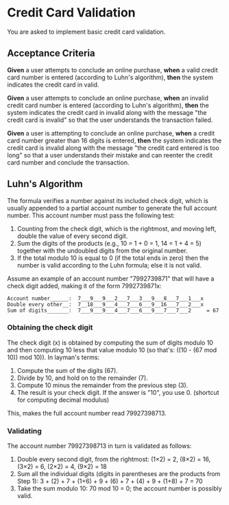 # Credit Card Validation

You are asked to implement basic credit card validation. 

## Acceptance Criteria

**Given** a user attempts to conclude an online purchase, **when** a valid credit card number is entered (according to Luhn's algorithm), **then** the system indicates the credit card in valid.

**Given** a user attempts to conclude an online purchase, **when** an invalid credit card number is entered (according to Luhn's algorithm), **then** the system indicates the credit card in invalid along with the message "the credit card is invalid" so that the user understands the transaction failed.

**Given** a user is attempting to conclude an online purchase, **when** a credit card number greater than 16 digits is entered, **then** the system indicates the credit card is invalid along with the message "the credit card entered is too long" so that a user understands their mistake and can reenter the credit card number and conclude the transaction.



## Luhn's Algorithm

The formula verifies a number against its included check digit, which is usually appended to a partial account number to generate the full account number. This account number must pass the following test:

1. Counting from the check digit, which is the rightmost, and moving left, double the value of every second digit.
1. Sum the digits of the products (e.g., 10 = 1 + 0 = 1, 14 = 1 + 4 = 5) together with the undoubled digits from the original number.
1. If the total modulo 10 is equal to 0 (if the total ends in zero) then the number is valid according to the Luhn formula; else it is not valid.

Assume an example of an account number "7992739871" that will have a check digit added, making it of the form 7992739871x:

    Account number______:  7___9___9___2___7___3___9___8___7___1___x
    Double every other__:  7__18___9___4___7___6___9__16___7___2___x
    Sum of digits_______:  7___9___9___4___7___6___9___7___7___2	 = 67

### Obtaining the check digit

The check digit (x) is obtained by computing the sum of digits modulo 10 and then computing 10 less that value modulo 10 (so that's: ((10 - (67 mod 10)) mod 10)). In layman's terms:

1. Compute the sum of the digits (67).
1. Divide by 10, and hold on to the remainder (7).
1. Compute 10 minus the remainder from the previous step (3).
1. The result is your check digit. If the answer is "10", you use 0. (shortcut for computing decimal modulus)

This, makes the full account number read 79927398713.

### Validating

The account number 79927398713 in turn is validated as follows:

1. Double every second digit, from the rightmost: (1×2) = 2, (8×2) = 16, (3×2) = 6, (2×2) = 4, (9×2) = 18
1. Sum all the individual digits (digits in parentheses are the products from Step 1): 3 + (2) + 7 + (1+6) + 9 + (6) + 7 + (4) + 9 + (1+8) + 7 = 70
1. Take the sum modulo 10: 70 mod 10 = 0; the account number is possibly valid.
